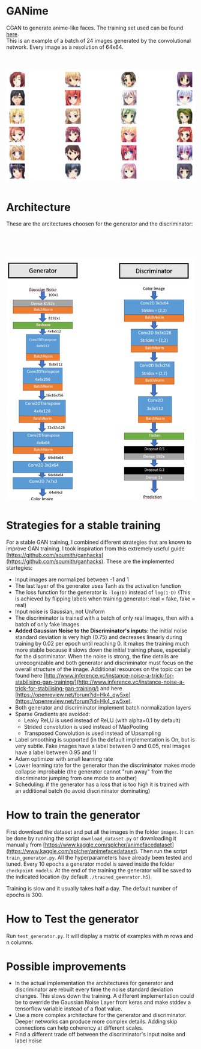# GANime
CGAN to generate anime-like faces. The training set used can be found [here](https://www.kaggle.com/splcher/animefacedataset).
</br>
This is an example of a batch of 24 images generated by the convolutional network. Every image as a resolution of 64x64.
</br>
<img src="Examples.png"
     alt="Generated Anime Faces"
     style="float: left; margin-top: 50px; margin-bottom: 50px;" />
     

# Architecture
These are the arcitectures choosen for the generator and the discriminator:

</br>
<img src="Architecture.png"
     alt="Layer diagram"
     style="float: left; margin-top: 50px; margin-bottom: 50px;" />

# Strategies for a stable training
For a stable GAN training, I combined different strategies that are known to improve GAN training. I took inspiration from this extremely useful guide [https://github.com/soumith/ganhacks](https://github.com/soumith/ganhacks).
These are the implemented startegies:
* Input images are normalized between -1 and 1
* The last layer of the generator uses Tanh as the activation function
* The loss function for the generator is `-log(D)` instead of `log(1-D)` (This is achieved by flipping labels when training generator: real = fake, fake = real)
* Input noise is Gaussian, not Uniform
* The discriminator is trained with a batch of only real images, then with a batch of only fake images
* <b>Added Gaussian Noise to the Discriminator's inputs:</b> the initial noise standard deviation is very high (0.75) and decreases linearly during training by 0.02 per epoch until reaching 0. It makes the training much more stable because it slows down the initial training phase, especially for the discriminator. When the noise is strong, the fine details are unrecognizable and both generator and discriminator must focus on the overall structure of the image. Additional resources on the topic can be found here [http://www.inference.vc/instance-noise-a-trick-for-stabilising-gan-training/](http://www.inference.vc/instance-noise-a-trick-for-stabilising-gan-training/) and here [https://openreview.net/forum?id=Hk4_qw5xe](https://openreview.net/forum?id=Hk4_qw5xe).
* Both generator and discriminator implement batch normalization layers
* Sparse Gradients are avoided:
     - Leaky ReLU is used instead of ReLU (with alpha=0.1 by default)
     - Strided convolution is used instead of MaxPooling
     - Transposed Convolution is used instead of Upsampling
* Label smoothing is supported (in the default implementation is On, but is very subtle. Fake images have a label between 0 and 0.05, real images have a label between 0.95 and 1)
* Adam optimizer with small learning rate
* Lower learning rate for the generator than the discriminator makes mode collapse improbable (the generator cannot "run away" from the discriminator jumping from one mode to another)
* Scheduling: if the generator has a loss that is too high it is trained with an additional batch (to avoid discriminator dominating)


# How to train the generator
First download the dataset and put all the images in the folder `images`. It can be done by running the script `download_dataset.py` or downloading it manually from [https://www.kaggle.com/splcher/animefacedataset](https://www.kaggle.com/splcher/animefacedataset).
Then run the script `train_generator.py`. All the hyperparameters have already been tested and tuned.
Every 10 epochs a generator model is saved inside the folder `checkpoint models`. At the end of the training the generator will be saved to the indicated location (by default `./trained_geenrator.h5`).

Training is slow and it usually takes half a day. The default number of epochs is 300.

# How to Test the generator
Run `test_generator.py`. It will display a matrix of examples with m rows and n columns.


# Possible improvements
* In the actual implementation the architectures for generator and discriminator are rebuilt every time the noise standard deviation changes. This slows down the training. A different implementation could be to override the Gaussian Noise Layer from keras and make stddev a tensorflow variable instead of a float value.
* Use a more complex architecture for the generator and discriminator. Deeper networks can produce more complex details. Adding skip connections can help coherency at different scales.
* Find a different trade off between the discriminator's input noise and label noise
